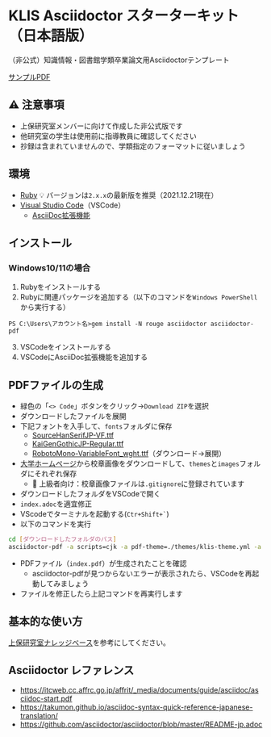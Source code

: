 # KLIS Asciidoctor スターターキット（日本語版）

（非公式）知識情報・図書館学類卒業論文用Asciidoctorテンプレート

[サンプルPDF](index.pdf)

## :warning: 注意事項
- 上保研究室メンバーに向けて作成した非公式版です
- 他研究室の学生は使用前に指導教員に確認してください
- 抄録は含まれていませんので、学類指定のフォーマットに従いましょう

## 環境

- [Ruby](https://rubyinstaller.org/) :bulb: バージョンは`2.x.x`の最新版を推奨（2021.12.21現在）
- [Visual Studio Code](https://azure.microsoft.com/ja-jp/products/visual-studio-code/)（VSCode）
    - [AsciiDoc拡張機能](https://marketplace.visualstudio.com/items?itemName=asciidoctor.asciidoctor-vscode)

## インストール

### Windows10/11の場合

1. Rubyをインストールする
2. Rubyに関連パッケージを追加する（以下のコマンドを`Windows PowerShell`から実行する）
```
PS C:\Users\アカウント名>gem install -N rouge asciidoctor asciidoctor-pdf
```
3. VSCodeをインストールする
4. VSCodeにAsciiDoc拡張機能を追加する

## PDFファイルの生成

- 緑色の「`<> Code`」ボタンをクリック→`Download ZIP`を選択
- ダウンロードしたファイルを展開
- 下記フォントを入手して、`fonts`フォルダに保存
    - [SourceHanSerifJP-VF.ttf](https://github.com/adobe-fonts/source-han-serif/tree/release/Variable/TTF/Subset)
    - [KaiGenGothicJP-Regular.ttf](https://github.com/chloerei/asciidoctor-pdf-cjk-kai_gen_gothic/releases)
    - [RobotoMono-VariableFont_wght.ttf](https://fonts.google.com/specimen/Roboto+Mono)（ダウンロード→展開）
- [大学ホームページ](https://www.tsukuba.ac.jp/about/outline-logomark/)から校章画像をダウンロードして、`themes`と`images`フォルダにそれぞれ保存
    - :muscle: 上級者向け：校章画像ファイルは`.gitignore`に登録されています
- ダウンロードしたフォルダをVSCodeで開く
- `index.adoc`を適宜修正
- VScodeでターミナルを起動する(`` Ctr+Shift+` ``)
- 以下のコマンドを実行
```bash
cd [ダウンロードしたフォルダのパス]
asciidoctor-pdf -a scripts=cjk -a pdf-theme=./themes/klis-theme.yml -a pdf-fontsdir=./fonts index.adoc 
```
- PDFファイル（`index.pdf`）が生成されたことを確認
    - asciidoctor-pdfが見つからないエラーが表示されたら、VSCodeを再起動してみましょう
- ファイルを修正したら上記コマンドを再実行します

## 基本的な使い方

[上保研究室ナレッジベース](https://joholab.github.io/kb/research/how-to-use-asciidoctor/)を参考にしてください。

## Asciidoctor レファレンス

- https://itcweb.cc.affrc.go.jp/affrit/_media/documents/guide/asciidoc/asciidoc-start.pdf
- https://takumon.github.io/asciidoc-syntax-quick-reference-japanese-translation/
- https://github.com/asciidoctor/asciidoctor/blob/master/README-jp.adoc
